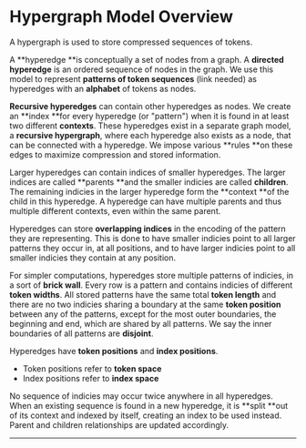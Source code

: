 # Hypergraph Model Overview

A hypergraph is used to store compressed sequences of tokens.

A **hyperedge **is conceptually a set of nodes from a graph. A **directed hyperedge** is an ordered sequence of nodes in the graph. We use this model to represent **patterns of token sequences** (link needed) as hyperedges with an **alphabet** of tokens as nodes.

**Recursive hyperedges** can contain other hyperedges as nodes. We create an **index **for every hyperedge (or "pattern") when it is found in at least two different **contexts**. These hyperedges exist in a separate graph model, a **recursive hypergraph**, where each hyperedge also exists as a node, that can be connected with a hyperedge. We impose various **rules **on these edges to maximize compression and stored information.

Larger hyperedges can contain indices of smaller hyperedges. The larger indices are called **parents **and the smaller indicies are called **children**. The remaining indicies in the larger hyperedge form the **context **of the child in this hyperedge. A hyperedge can have multiple parents and thus multiple different contexts, even within the same parent.

Hyperedges can store **overlapping indices** in the encoding of the pattern they are representing. This is done to have smaller indicies point to all larger patterns they occur in, at all positions, and to have larger indicies point to all smaller indicies they contain at any position.

For simpler computations, hyperedges store multiple patterns of indicies, in a sort of **brick wall**. Every row is a pattern and contains indicies of different **token widths**. All stored patterns have the same total **token length** and there are no two indicies sharing a boundary at the same **token position** between any of the patterns, except for the most outer boundaries, the beginning and end, which are shared by all patterns. We say the inner boundaries of all patterns are **disjoint**.

Hyperedges have **token positions** and **index positions**.

* Token positions refer to **token space**
* Index positions refer to **index space**

No sequence of indicies may occur twice anywhere in all hyperedges. When an existing sequence is found in a new hyperedge, it is **split **out of its context and indexed by itself, creating an index to be used instead. Parent and children relationships are updated accordingly.

****

